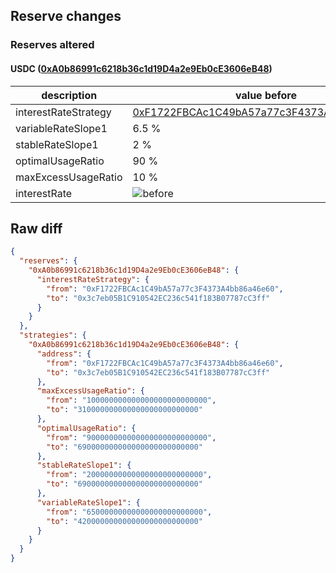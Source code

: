 ## Reserve changes

### Reserves altered

#### USDC ([0xA0b86991c6218b36c1d19D4a2e9Eb0cE3606eB48](https://etherscan.io/address/0xA0b86991c6218b36c1d19D4a2e9Eb0cE3606eB48))

| description | value before | value after |
| --- | --- | --- |
| interestRateStrategy | [0xF1722FBCAc1C49bA57a77c3F4373A4bb86a46e60](https://etherscan.io/address/0xF1722FBCAc1C49bA57a77c3F4373A4bb86a46e60) | [0x3c7eb05B1C910542EC236c541f183B07787cC3ff](https://etherscan.io/address/0x3c7eb05B1C910542EC236c541f183B07787cC3ff) |
| variableRateSlope1 | 6.5 % | 42 % |
| stableRateSlope1 | 2 % | 69 % |
| optimalUsageRatio | 90 % | 69 % |
| maxExcessUsageRatio | 10 % | 31 % |
| interestRate | ![before](https://dash.onaave.com/api/static?variableRateSlope1=65000000000000000000000000&variableRateSlope2=600000000000000000000000000&optimalUsageRatio=900000000000000000000000000&baseVariableBorrowRate=0&maxVariableBorrowRate=undefined) | ![after](https://dash.onaave.com/api/static?variableRateSlope1=420000000000000000000000000&variableRateSlope2=600000000000000000000000000&optimalUsageRatio=690000000000000000000000000&baseVariableBorrowRate=0&maxVariableBorrowRate=undefined) |

## Raw diff

```json
{
  "reserves": {
    "0xA0b86991c6218b36c1d19D4a2e9Eb0cE3606eB48": {
      "interestRateStrategy": {
        "from": "0xF1722FBCAc1C49bA57a77c3F4373A4bb86a46e60",
        "to": "0x3c7eb05B1C910542EC236c541f183B07787cC3ff"
      }
    }
  },
  "strategies": {
    "0xA0b86991c6218b36c1d19D4a2e9Eb0cE3606eB48": {
      "address": {
        "from": "0xF1722FBCAc1C49bA57a77c3F4373A4bb86a46e60",
        "to": "0x3c7eb05B1C910542EC236c541f183B07787cC3ff"
      },
      "maxExcessUsageRatio": {
        "from": "100000000000000000000000000",
        "to": "310000000000000000000000000"
      },
      "optimalUsageRatio": {
        "from": "900000000000000000000000000",
        "to": "690000000000000000000000000"
      },
      "stableRateSlope1": {
        "from": "20000000000000000000000000",
        "to": "690000000000000000000000000"
      },
      "variableRateSlope1": {
        "from": "65000000000000000000000000",
        "to": "420000000000000000000000000"
      }
    }
  }
}
```